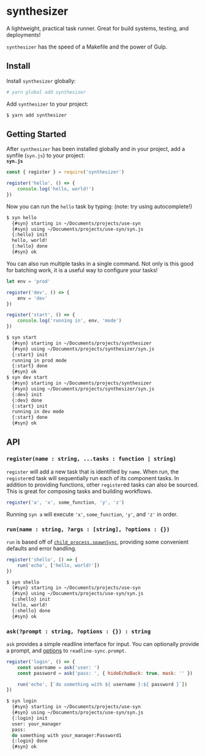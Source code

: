 # synthesizer

A lightweight, practical task runner. Great for build systems, testing, and deployments!

`synthesizer` has the speed of a Makefile and the power of Gulp.

## Install

Install `synthesizer` globally:
```sh
# yarn global add synthesizer
```

Add `synthesizer` to your project:
```sh
$ yarn add synthesizer
```

## Getting Started

After `synthesizer` has been installed globally and in your project, add a synfile (`syn.js`) to your project:  
**`syn.js`**
```js
const { register } = require('synthesizer')

register('hello', () => {
	console.log('hello, world!')
})
```

Now you can run the `hello` task by typing: (note: try using autocomplete!)
```sh
$ syn hello
  {#syn} starting in ~/Documents/projects/use-syn
  {#syn} using ~/Documents/projects/use-syn/syn.js
  {:hello} init
  hello, world!
  {:hello} done
  {#syn} ok
```


You can also run multiple tasks in a single command. Not only is this good for batching work, it is a useful way to configure your tasks!

```js
let env = 'prod'

register('dev', () => {
	env = 'dev'
})

register('start', () => {
	console.log('running in', env, 'mode')
})
```

```sh
$ syn start
  {#syn} starting in ~/Documents/projects/synthesizer
  {#syn} using ~/Documents/projects/synthesizer/syn.js
  {:start} init
  running in prod mode
  {:start} done
  {#syn} ok
$ syn dev start
  {#syn} starting in ~/Documents/projects/synthesizer
  {#syn} using ~/Documents/projects/synthesizer/syn.js
  {:dev} init
  {:dev} done
  {:start} init
  running in dev mode
  {:start} done
  {#syn} ok
```

## API

### `register(name : string, ...tasks : function | string)`
`register` will add a new task that is identified by `name`. When run, the `register`ed task will sequentially run each of its component tasks. In addition to providing functions, other `register`ed tasks can also be sourced. This is great for composing tasks and building workflows.

```js
register('a', 'x', some_function, 'y', 'z')
```

Running `syn a` will execute `'x'`, `some_function`, `'y'`, and `'z'` in order.

### `run(name : string, ?args : [string], ?options : {})`
`run` is based off of [`child_process.spawnSync`](https://nodejs.org/docs/latest/api/child_process.html#child_process_child_process_spawnsync_command_args_options), providing some convenient defaults and error handling.

```js
register('shello', () => {
	run('echo', ['hello, world!'])
})
```

```sh
$ syn shello
  {#syn} starting in ~/Documents/projects/use-syn
  {#syn} using ~/Documents/projects/use-syn/syn.js
  {:shello} init
  hello, world!
  {:shello} done
  {#syn} ok
```

### `ask(?prompt : string, ?options : {}) : string`
`ask` provides a simple readline interface for input. You can optionally provide a prompt, and [options](https://github.com/anseki/readline-sync#basic_options) to `readline-sync.prompt`.

```js
register('login', () => {
	const username = ask('user: ')
	const password = ask('pass: ', { hideEchoBack: true, mask: '' })

	run('echo', [`do something with ${ username }:${ password }`])
})
```

```sh
$ syn login
  {#syn} starting in ~/Documents/projects/use-syn
  {#syn} using ~/Documents/projects/use-syn/syn.js
  {:login} init
  user: your_manager
  pass: 
  do something with your_manager:Password1
  {:login} done
  {#syn} ok
```

